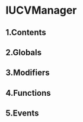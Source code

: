 # IUCVManager





## 1.Contents
<!-- START doctoc -->
<!-- END doctoc -->

## 2.Globals

## 3.Modifiers

## 4.Functions

## 5.Events
